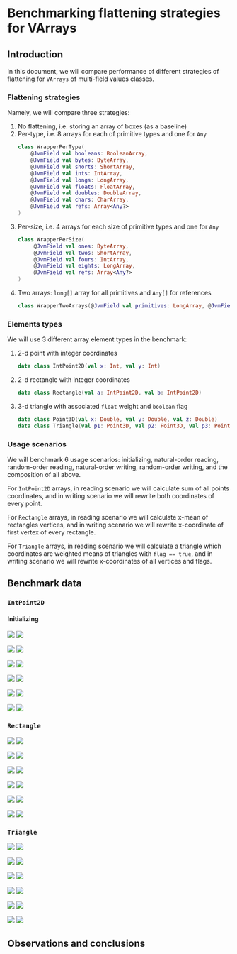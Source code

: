 # Benchmarking flattening strategies for VArrays

## Introduction

In this document, we will compare performance of different strategies of flattening for `VArrays` of multi-field values classes. 

### Flattening strategies
Namely, we will compare three strategies:
1. No flattening, i.e. storing an array of boxes (as a baseline)
2. Per-type, i.e. 8 arrays for each of primitive types and one for `Any`
    ```kotlin
   class WrapperPerType(
        @JvmField val booleans: BooleanArray,
        @JvmField val bytes: ByteArray,
        @JvmField val shorts: ShortArray,
        @JvmField val ints: IntArray,
        @JvmField val longs: LongArray,
        @JvmField val floats: FloatArray,
        @JvmField val doubles: DoubleArray,
        @JvmField val chars: CharArray,
        @JvmField val refs: Array<Any?>
    )
   ```
3. Per-size, i.e. 4 arrays for each size of primitive types and one for `Any`
   ```kotlin
   class WrapperPerSize(
        @JvmField val ones: ByteArray,
        @JvmField val twos: ShortArray,
        @JvmField val fours: IntArray,
        @JvmField val eights: LongArray,
        @JvmField val refs: Array<Any?>
   )
   ```
4. Two arrays: `long[]` array for all primitives and `Any[]` for references
   ```kotlin
   class WrapperTwoArrays(@JvmField val primitives: LongArray, @JvmField refs: Array<Any?>)
   ```

### Elements types
We will use 3 different array element types in the benchmark:
1. 2-d point with integer coordinates
   ```kotlin
   data class IntPoint2D(val x: Int, val y: Int)
   ```
2. 2-d rectangle with integer coordinates
   ```kotlin
   data class Rectangle(val a: IntPoint2D, val b: IntPoint2D)
   ```
3. 3-d triangle with associated `float` weight and `boolean` flag
   ```kotlin
   data class Point3D(val x: Double, val y: Double, val z: Double)
   data class Triangle(val p1: Point3D, val p2: Point3D, val p3: Point3D, val flag: Boolean, val weight: Float)
   ```
   
### Usage scenarios
We will benchmark 6 usage scenarios: initializing, natural-order reading, random-order reading, natural-order
writing, random-order writing, and the composition of all above.

For `IntPoint2D` arrays, in reading scenario we will calculate sum of all points coordinates, and in writing scenario we
will rewrite both coordinates of every point.

For `Rectangle` arrays, in reading scenario we will calculate x-mean of rectangles vertices, and in writing scenario
we will rewrite x-coordinate of first vertex of every rectangle.

For `Triangle` arrays, in reading scenario we will calculate a triangle which coordinates are weighted means of
triangles with `flag == true`, and in writing scenario we will rewrite x-coordinates of all vertices and flags.

## Benchmark data

### `IntPoint2D`

#### Initializing

![](plots/Point2D_Create_HotSpot.png)
![](plots/Point2D_Create_ART.png)

![](plots/Point2D_ReadInNaturalOrder_HotSpot.png)
![](plots/Point2D_ReadInNaturalOrder_ART.png)

![](plots/Point2D_ReadInRandomOrder_HotSpot.png)
![](plots/Point2D_ReadInRandomOrder_ART.png)

![](plots/Point2D_WriteInNaturalOrder_HotSpot.png)
![](plots/Point2D_WriteInNaturalOrder_ART.png)

![](plots/Point2D_WriteInRandomOrder_HotSpot.png)
![](plots/Point2D_WriteInRandomOrder_ART.png)

![](plots/Point2D_ComplexScenario_HotSpot.png)
![](plots/Point2D_ComplexScenario_ART.png)


### `Rectangle`

![](plots/Rectangle_Create_HotSpot.png)
![](plots/Rectangle_Create_ART.png)

![](plots/Rectangle_ReadInNaturalOrder_HotSpot.png)
![](plots/Rectangle_ReadInNaturalOrder_ART.png)

![](plots/Rectangle_ReadInRandomOrder_HotSpot.png)
![](plots/Rectangle_ReadInRandomOrder_ART.png)

![](plots/Rectangle_WriteInNaturalOrder_HotSpot.png)
![](plots/Rectangle_WriteInNaturalOrder_ART.png)

![](plots/Rectangle_WriteInRandomOrder_HotSpot.png)
![](plots/Rectangle_WriteInRandomOrder_ART.png)

![](plots/Rectangle_ComplexScenario_HotSpot.png)
![](plots/Rectangle_ComplexScenario_ART.png)

### `Triangle`

![](plots/Triangle_Create_HotSpot.png)
![](plots/Rectangle_Create_ART.png)

![](plots/Triangle_ReadInNaturalOrder_HotSpot.png)
![](plots/Triangle_ReadInNaturalOrder_ART.png)

![](plots/Triangle_ReadInRandomOrder_HotSpot.png)
![](plots/Triangle_ReadInRandomOrder_ART.png)

![](plots/Triangle_WriteInNaturalOrder_HotSpot.png)
![](plots/Triangle_WriteInNaturalOrder_ART.png)

![](plots/Triangle_WriteInRandomOrder_HotSpot.png)
![](plots/Triangle_WriteInRandomOrder_ART.png)

![](plots/Triangle_ComplexScenario_HotSpot.png)
![](plots/Triangle_ComplexScenario_ART.png)

## Observations and conclusions